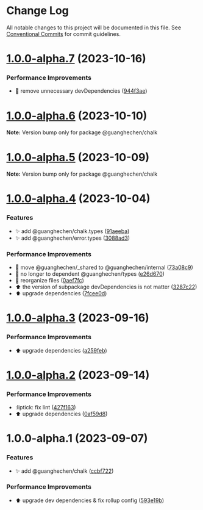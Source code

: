 # Change Log

All notable changes to this project will be documented in this file.
See [Conventional Commits](https://conventionalcommits.org) for commit guidelines.

# [1.0.0-alpha.7](https://github.com/guanghechen/sora/compare/@guanghechen/chalk@1.0.0-alpha.6...@guanghechen/chalk@1.0.0-alpha.7) (2023-10-16)


### Performance Improvements

* 🔧 remove unnecessary devDependencies ([944f3ae](https://github.com/guanghechen/sora/commit/944f3aee64e68ce52ca30237c7d0240a82c9c58f))





# [1.0.0-alpha.6](https://github.com/guanghechen/sora/compare/@guanghechen/chalk@1.0.0-alpha.5...@guanghechen/chalk@1.0.0-alpha.6) (2023-10-10)

**Note:** Version bump only for package @guanghechen/chalk





# [1.0.0-alpha.5](https://github.com/guanghechen/sora/compare/@guanghechen/chalk@1.0.0-alpha.4...@guanghechen/chalk@1.0.0-alpha.5) (2023-10-09)

**Note:** Version bump only for package @guanghechen/chalk





# [1.0.0-alpha.4](https://github.com/guanghechen/sora/compare/@guanghechen/chalk@1.0.0-alpha.3...@guanghechen/chalk@1.0.0-alpha.4) (2023-10-04)


### Features

* ✨ add @guanghechen/chalk.types ([91aeeba](https://github.com/guanghechen/sora/commit/91aeebab37ffba12683769ee63614e3f336231c6))
* ✨ add @guanghechen/error.types ([3088ad3](https://github.com/guanghechen/sora/commit/3088ad314ff7ebe4a5bf4bfa51d8303cad40df89))


### Performance Improvements

* :truck:  move @guanghechen/_shared to @guanghechen/internal ([73a08c9](https://github.com/guanghechen/sora/commit/73a08c918d5bf1eeb3c6daa69dc50169198b77bf))
* 🎨 no longer to dependent @guanghechen/types ([e26d670](https://github.com/guanghechen/sora/commit/e26d67064ec231ad8907a88072e884414b548a0a))
* 🎨 reorganize files ([0aef7fc](https://github.com/guanghechen/sora/commit/0aef7fce0cca25b2f4c40ba5881a37cdd1bcb40f))
* ⬆️ the version of subpackage devDependencies is not matter ([3287c22](https://github.com/guanghechen/sora/commit/3287c22fb150af6620c1c9f6f4b186498aea815b))
* ⬆️ upgrade dependencies ([7fcee0d](https://github.com/guanghechen/sora/commit/7fcee0de7b515b1cc9e18758c2be1f38a7374cfb))





# [1.0.0-alpha.3](https://github.com/guanghechen/sora/compare/@guanghechen/chalk@1.0.0-alpha.2...@guanghechen/chalk@1.0.0-alpha.3) (2023-09-16)


### Performance Improvements

* ⬆️ upgrade dependencies ([a259feb](https://github.com/guanghechen/sora/commit/a259feba5933148a34e4f498c9b883a5f87b7b50))





# [1.0.0-alpha.2](https://github.com/guanghechen/sora/compare/@guanghechen/chalk@1.0.0-alpha.1...@guanghechen/chalk@1.0.0-alpha.2) (2023-09-14)


### Performance Improvements

* :liptick: fix lint ([427f163](https://github.com/guanghechen/sora/commit/427f16364e9839e6f1cbd02394af5296a0e298c4))
* ⬆️ upgrade dependencies ([0af59d8](https://github.com/guanghechen/sora/commit/0af59d85d8c2c514f57e5289e87f0a3cbb6ab5ab))





# 1.0.0-alpha.1 (2023-09-07)


### Features

* ✨ add @guanghechen/chalk ([ccbf722](https://github.com/guanghechen/sora/commit/ccbf722bc5ea55e5a79463e4351975a8d8bb6a06))


### Performance Improvements

* ⬆️ upgrade dev dependencies & fix rollup config ([593e19b](https://github.com/guanghechen/sora/commit/593e19bf68c159ec4f9f5d34a567c832997b5055))
